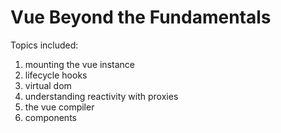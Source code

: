 # Vue Beyond the Fundamentals

Topics included:

1. mounting the vue instance
2. lifecycle hooks
3. virtual dom
4. understanding reactivity with proxies
5. the vue compiler
6. components


